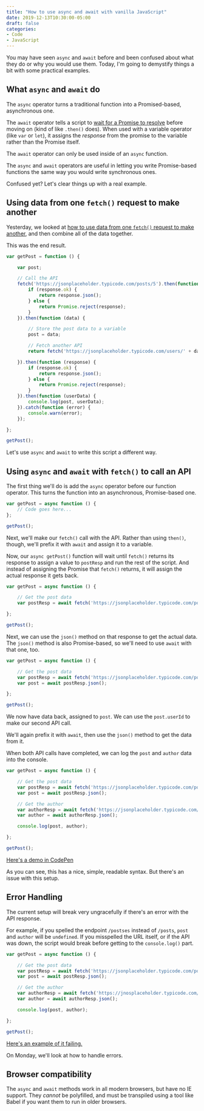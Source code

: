 ```yaml
---
title: "How to use async and await with vanilla JavaScript"
date: 2019-12-13T10:30:00-05:00
draft: false
categories:
- Code
- JavaScript
---
```


You may have seen `async` and `await` before and been confused about what they do or why you would use them. Today, I'm going to demystify things a bit with some practical examples.

## What `async` and `await` do

The `async` operator turns a traditional function into a Promised-based, asynchronous one.

The `await` operator tells a script to [wait for a Promise to resolve](/promises-in-javascript/) before moving on (kind of like `.then()` does). When used with a variable operator (like `var` or `let`), it assigns the *response* from the promise to the variable rather than the Promise itself.

The `await` operator can only be used inside of an `async` function.

The `async` and `await` operators are useful in letting you write Promise-based functions the same way you would write synchronous ones.

Confused yet? Let's clear things up with a real example.

## Using data from one `fetch()` request to make another

Yesterday, we looked at [how to use data from one `fetch()` request to make another](/how-to-use-the-fetch-method-to-make-multiple-api-calls-with-vanilla-javascript/), and then combine all of the data together.

This was the end result.

```js
var getPost = function () {

	var post;

	// Call the API
	fetch('https://jsonplaceholder.typicode.com/posts/5').then(function (response) {
		if (response.ok) {
			return response.json();
		} else {
			return Promise.reject(response);
		}
	}).then(function (data) {

		// Store the post data to a variable
		post = data;

		// Fetch another API
		return fetch('https://jsonplaceholder.typicode.com/users/' + data.userId);

	}).then(function (response) {
		if (response.ok) {
			return response.json();
		} else {
			return Promise.reject(response);
		}
	}).then(function (userData) {
		console.log(post, userData);
	}).catch(function (error) {
		console.warn(error);
	});

};

getPost();
```

Let's use `async` and `await` to write this script a different way.

## Using `async` and `await` with `fetch()` to call an API

The first thing we'll do is add the `async` operator before our function operator. This turns the function into an asynchronous, Promise-based one.

```js
var getPost = async function () {
	// Code goes here...
};

getPost();
```

Next, we'll make our `fetch()` call with the API. Rather than using `then()`, though, we'll prefix it with `await` and assign it to a variable.

Now, our `async getPost()` function will wait until `fetch()` returns its response to assign a value to `postResp` and run the rest of the script. And instead of assigning the Promise that `fetch()` returns, it will assign the actual response it gets back.

```js
var getPost = async function () {

	// Get the post data
	var postResp = await fetch('https://jsonplaceholder.typicode.com/posts/5');

};

getPost();
```

Next, we can use the `json()` method on that response to get the actual data. The `json()` method is also Promise-based, so we'll need to use `await` with that one, too.

```js
var getPost = async function () {

	// Get the post data
	var postResp = await fetch('https://jsonplaceholder.typicode.com/posts/5');
	var post = await postResp.json();

};

getPost();
```

We now have data back, assigned to `post`. We can use the `post.userId` to make our second API call.

We'll again prefix it with `await`, then use the `json()` method to get the data from it.

When both API calls have completed, we can log the `post` and `author` data into the console.

```js
var getPost = async function () {

	// Get the post data
	var postResp = await fetch('https://jsonplaceholder.typicode.com/posts/5');
	var post = await postResp.json();

	// Get the author
	var authorResp = await fetch('https://jsonplaceholder.typicode.com/users/' + post.userId);
	var author = await authorResp.json();

	console.log(post, author);

};

getPost();
```

[Here's a demo in CodePen](https://codepen.io/cferdinandi/pen/bGNwGZr)

As you can see, this has a nice, simple, readable syntax. But there's an issue with this setup.

## Error Handling

The current setup will break very ungracefully if there's an error with the API response.

For example, if you spelled the endpoint `/postses` instead of `/posts`, `post` and `author` will be `undefined`. If you misspelled the URL itself, or if the API was down, the script would break before getting to the `console.log()` part.

```js
var getPost = async function () {

	// Get the post data
	var postResp = await fetch('https://jsonplaceholder.typicode.com/postses/5');
	var post = await postResp.json();

	// Get the author
	var authorResp = await fetch('https://jnosplaceholder.typicode.com/users/' + post.userId);
	var author = await authorResp.json();

	console.log(post, author);

};

getPost();
```

[Here's an example of it failing.](https://codepen.io/cferdinandi/pen/GRgjRaN)

On Monday, we'll look at how to handle errors.

## Browser compatibility

The `async` and `await` methods work in all modern browsers, but have no IE support. They *cannot* be polyfilled, and must be transpiled using a tool like Babel if you want them to run in older browsers.